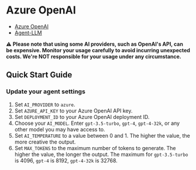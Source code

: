 # Azure OpenAI
- [Azure OpenAI](https://learn.microsoft.com/en-us/azure/cognitive-services/openai/concepts/models)
- [Agent-LLM](https://github.com/Josh-XT/Agent-LLM)

⚠️ **Please note that using some AI providers, such as OpenAI's API, can be expensive. Monitor your usage carefully to avoid incurring unexpected costs. We're NOT responsible for your usage under any circumstance.**

## Quick Start Guide
### Update your agent settings
1. Set `AI_PROVIDER` to `azure`.
2. Set `AZURE_API_KEY` to your Azure OpenAI API key.
3. Set `DEPLOYMENT_ID` to your Azure OpenAI deployment ID.
4. Choose your `AI_MODEL`.  Enter `gpt-3.5-turbo`, `gpt-4`, `gpt-4-32k`, or any other model you may have access to.
5. Set `AI_TEMPERATURE` to a value between 0 and 1. The higher the value, the more creative the output.
6. Set `MAX_TOKENS` to the maximum number of tokens to generate. The higher the value, the longer the output.  The maximum for `gpt-3.5-turbo` is 4096, `gpt-4` is 8192, `gpt-4-32k` is 32768.

